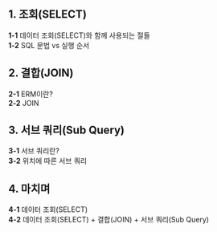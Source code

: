 ## 1. 조회(SELECT)   
**1-1** 데이터 조회(SELECT)와 함께 사용되는 절들   
**1-2** SQL 문법 vs 실행 순서   
## 2. 결합(JOIN)   
**2-1** ERM이란?   
**2-2** JOIN   
## 3. 서브 쿼리(Sub Query)   
**3-1** 서브 쿼리란?   
**3-2** 위치에 따른 서브 쿼리   
## 4. 마치며   
**4-1** 데이터 조회(SELECT)   
**4-2** 데이터 조회(SELECT) + 결합(JOIN) + 서브 쿼리(Sub Query)

